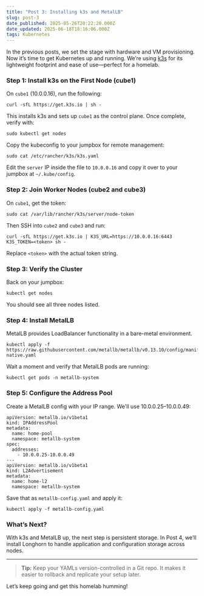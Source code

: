 ```yaml
---
title: "Post 3: Installing k3s and MetalLB"
slug: post-3
date_published: 2025-05-26T20:22:20.000Z
date_updated: 2025-06-18T18:16:06.000Z
tags: Kubernetes
---
```


In the previous posts, we set the stage with hardware and VM provisioning. Now it’s time to get Kubernetes up and running. We’re using [k3s](https://k3s.io/) for its lightweight footprint and ease of use—perfect for a homelab.

### Step 1: Install k3s on the First Node (cube1)

On `cube1` (10.0.0.16), run the following:

    curl -sfL https://get.k3s.io | sh -
    

This installs k3s and sets up `cube1` as the control plane. Once complete, verify with:

    sudo kubectl get nodes
    

Copy the kubeconfig to your jumpbox for remote management:

    sudo cat /etc/rancher/k3s/k3s.yaml
    

Edit the `server` IP inside the file to `10.0.0.16` and copy it over to your jumpbox at `~/.kube/config`.

### Step 2: Join Worker Nodes (cube2 and cube3)

On `cube1`, get the token:

    sudo cat /var/lib/rancher/k3s/server/node-token
    

Then SSH into `cube2` and `cube3` and run:

    curl -sfL https://get.k3s.io | K3S_URL=https://10.0.0.16:6443 K3S_TOKEN=<token> sh -
    

Replace `<token>` with the actual token string.

### Step 3: Verify the Cluster

Back on your jumpbox:

    kubectl get nodes
    

You should see all three nodes listed.

### Step 4: Install MetalLB

MetalLB provides LoadBalancer functionality in a bare-metal environment.

    kubectl apply -f https://raw.githubusercontent.com/metallb/metallb/v0.13.10/config/manifests/metallb-native.yaml
    

Wait a moment and verify that MetalLB pods are running:

    kubectl get pods -n metallb-system
    

### Step 5: Configure the Address Pool

Create a MetalLB config with your IP range. We'll use 10.0.0.25–10.0.0.49:

    apiVersion: metallb.io/v1beta1
    kind: IPAddressPool
    metadata:
      name: home-pool
      namespace: metallb-system
    spec:
      addresses:
        - 10.0.0.25-10.0.0.49
    ---
    apiVersion: metallb.io/v1beta1
    kind: L2Advertisement
    metadata:
      name: home-l2
      namespace: metallb-system
    

Save that as `metallb-config.yaml` and apply it:

    kubectl apply -f metallb-config.yaml
    

### What’s Next?

With k3s and MetalLB up, the next step is persistent storage. In Post 4, we’ll install Longhorn to handle application and configuration storage across nodes.

---

> **Tip:** Keep your YAMLs version-controlled in a Git repo. It makes it easier to rollback and replicate your setup later.

Let’s keep going and get this homelab humming!
